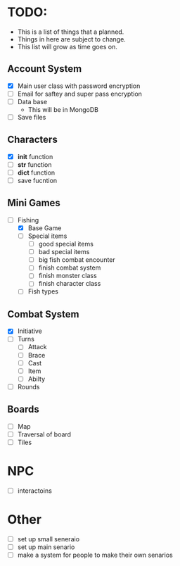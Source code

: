 # TODO:
 - This is a list of things that a planned. 
 - Things in here are subject to change.
 - This list will grow as time goes on.

## Account System
 - [x] Main user class with password encryption
 - [ ] Email for saftey and super pass encryption
 - [ ] Data base
	- This will be in MongoDB
 - [ ] Save files
## Characters
 - [x] __init__ function
 - [ ] __str__ function
 - [ ] __dict__ function
 - [ ] save fucntion
## Mini Games
 - [ ] Fishing
	 - [x] Base Game
	 - [ ] Special items
		 - [ ] good special items
		 - [ ] bad special items
	 	 - [ ] big fish combat encounter
		 - [ ] finish combat system
		 - [ ] finish monster class
		 - [ ] finish character class
	 - [ ] Fish types	
## Combat System
 - [x] Initiative
 - [ ] Turns
	 - [ ] Attack
	 - [ ] Brace
	 - [ ] Cast
	 - [ ] Item
	 - [ ] Abilty
 - [ ] Rounds
## Boards
 - [ ] Map
 - [ ] Traversal of board
 - [ ] Tiles
# NPC
 - [ ] interactoins
# Other
 - [ ] set up small seneraio
 - [ ] set up main senario
 - [ ] make a system for people to make their own senarios